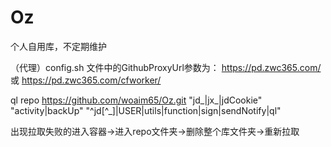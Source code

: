 # Oz  
个人自用库，不定期维护

（代理）config.sh 文件中的GithubProxyUrl参数为：
https://pd.zwc365.com/ 或 
https://pd.zwc365.com/cfworker/

ql repo https://github.com/woaim65/Oz.git "jd_|jx_|jdCookie" "activity|backUp" "^jd[^_]|USER|utils|function|sign|sendNotify|ql"

出现拉取失败的进入容器→进入repo文件夹→删除整个库文件夹→重新拉取
